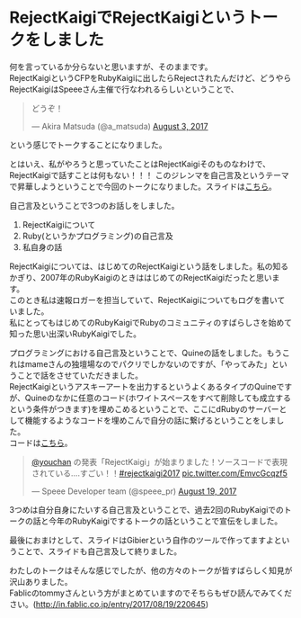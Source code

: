 # RejectKaigiでRejectKaigiというトークをしました

何を言っているか分らないと思いますが、そのままです。  
RejectKaigiというCFPをRubyKaigiに出したらRejectされたんだけど、どうやらRejectKaigiはSpeeeさん主催で行なわれるらしいということで、

<blockquote class="twitter-tweet" data-lang="en"><p lang="ja" dir="ltr">どうぞ！</p>&mdash; Akira Matsuda (@a_matsuda) <a href="https://twitter.com/a_matsuda/status/893050256937566208">August 3, 2017</a></blockquote>
<script async src="//platform.twitter.com/widgets.js" charset="utf-8"></script>

という感じでトークすることになりました。

とはいえ、私がやろうと思っていたことはRejectKaigiそのものなわけで、RejectKaigiで話すことは何もない！！！
このジレンマを自己言及というテーマで昇華しようということで今回のトークになりました。スライドは[こちら](https://youchan.github.io/RejectKaigi2017)。

自己言及ということで3つのお話しをしました。

1. RejectKaigiについて
2. Ruby(というかプログラミング)の自己言及
3. 私自身の話

RejectKaigiについては、はじめてのRejectKaigiという話をしました。私の知るかぎり、2007年のRubyKaigiのときははじめてのRejectKaigiだったと思います。  
このとき私は速報ロガーを担当していて、RejectKaigiについてもログを書いていました。  
私にとってもはじめてのRubyKaigiでRubyのコミュニティのすばらしさを始めて知った思い出深いRubyKaigiでした。

プログラミングにおける自己言及ということで、Quineの話をしました。もうこれはmameさんの独壇場なのでパクリでしかないのですが、「やってみた」ということで話をさせていただきました。  
RejectKaigiというアスキーアートを出力するというよくあるタイプのQuineですが、Quineのなかに任意のコード(ホワイトスペースをすべて削除しても成立するという条件がつきます)を埋めこめるということで、ここにdRubyのサーバーとして機能するようなコードを埋めこんで自分の話に繋げるということをしました。  
コードは[こちら](https://gist.github.com/youchan/83510eddb0834c0cc34386614f22aec7)。

<blockquote class="twitter-tweet" data-lang="en"><p lang="ja" dir="ltr"><a href="https://twitter.com/youchan">@youchan</a> の発表「RejectKaigi」が始まりました！ソースコードで表現されている....すごい！！<a href="https://twitter.com/hashtag/rejectkaigi2017?src=hash">#rejectkaigi2017</a> <a href="https://t.co/EmvcGcqzf5">pic.twitter.com/EmvcGcqzf5</a></p>&mdash; Speee Developer team (@speee_pr) <a href="https://twitter.com/speee_pr/status/898786375066988544">August 19, 2017</a></blockquote>
<script async src="//platform.twitter.com/widgets.js" charset="utf-8"></script>
3つめは自分自身にたいする自己言及ということで、過去2回のRubyKaigiでのトークの話と今年のRubyKaigiでするトークの話ということで宣伝をしました。

最後におまけとして、スライドはGibierという自作のツールで作ってますよということで、スライドも自己言及して終りました。

わたしのトークはそんな感じでしたが、他の方々のトークが皆すばらしく知見が沢山ありました。  
Fablicのtommyさんという方がまとめていますのでそちらもぜひ読んでみてください。(http://in.fablic.co.jp/entry/2017/08/19/220645)

